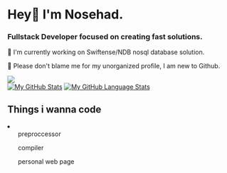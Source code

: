 <h1>Hey👋 I'm Nosehad.</h1>
<h3>Fullstack Developer focused on creating fast solutions.</h3>
<p>🔭 I'm currently working on Swiftense/NDB nosql database solution.</p>
<p>🤔 Please don't blame me for my unorganized profile, I am new to Github.</p>
                                                             
[![](https://komarev.com/ghpvc/?username=nosehad&style=flat-square&color=green&label=PROFILE+VIEWS)]()
<br>
[![My GitHub Stats](https://github-readme-stats.vercel.app/api/?username=nosehad&count_private=true&theme=dracula&showicons=true)]()
[![My GitHub Language Stats](https://github-readme-stats.vercel.app/api/top-langs/?username=nosehad&langs_count=5&theme=dracula)]()

<h2>Things i wanna code</h2>
<li>
  <ul>preproccessor</ul>
  <ul>compiler</ul>
  <ul>personal web page</ul>
</li>

<!--
**nosehad/nosehad** is a ✨ _special_ ✨ repository because its `README.md` (this file) appears on your GitHub profile.

Here are some ideas to get you started:

- 🔭 I’m currently working on ...
- 🌱 I’m currently learning ...
- 👯 I’m looking to collaborate on ...
- 🤔 I’m looking for help with ...
- 💬 Ask me about ...
- 📫 How to reach me: ...
- 😄 Pronouns: ...
- ⚡ Fun fact: ...
-->
